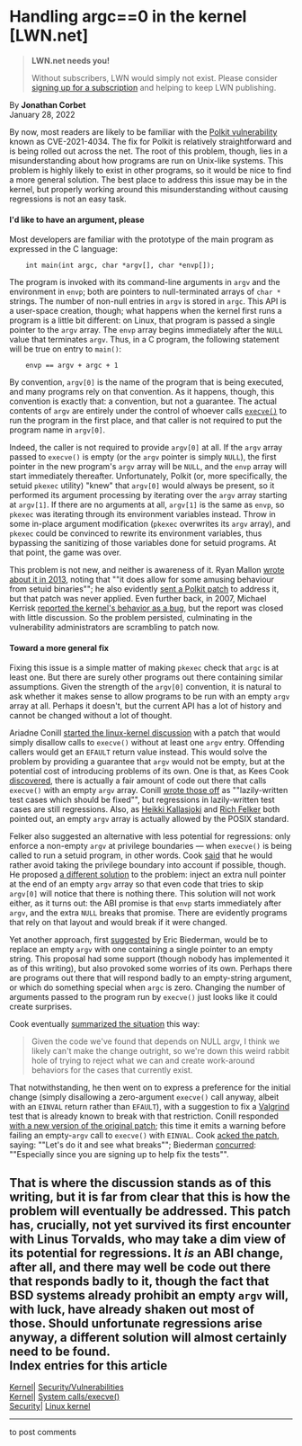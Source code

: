 # Handling argc==0 in the kernel [LWN.net]

> **LWN.net needs you!**
> 
> Without subscribers, LWN would simply not exist. Please consider [signing up for a subscription](/Promo/nst-nag2/subscribe) and helping to keep LWN publishing. 

By **Jonathan Corbet**  
January 28, 2022 

By now, most readers are likely to be familiar with the [Polkit vulnerability](/Articles/882609/) known as CVE-2021-4034. The fix for Polkit is relatively straightforward and is being rolled out across the net. The root of this problem, though, lies in a misunderstanding about how programs are run on Unix-like systems. This problem is highly likely to exist in other programs, so it would be nice to find a more general solution. The best place to address this issue may be in the kernel, but properly working around this misunderstanding without causing regressions is not an easy task. 

#### I'd like to have an argument, please

Most developers are familiar with the prototype of the main program as expressed in the C language: 
    
    
        int main(int argc, char *argv[], char *envp[]);
    

The program is invoked with its command-line arguments in `argv` and the environment in `envp`; both are pointers to null-terminated arrays of `char *` strings. The number of non-null entries in `argv` is stored in `argc`. This API is a user-space creation, though; what happens when the kernel first runs a program is a little bit different: on Linux, that program is passed a single pointer to the `argv` array. The `envp` array begins immediately after the `NULL` value that terminates `argv`. Thus, in a C program, the following statement will be true on entry to `main()`: 
    
    
        envp == argv + argc + 1
    

By convention, `argv[0]` is the name of the program that is being executed, and many programs rely on that convention. As it happens, though, this convention is exactly that: a convention, but not a guarantee. The actual contents of `argv` are entirely under the control of whoever calls [`execve()`](https://man7.org/linux/man-pages/man2/execve.2.html) to run the program in the first place, and that caller is not required to put the program name in `argv[0]`. 

Indeed, the caller is not required to provide `argv[0]` at all. If the `argv` array passed to `execve()` is empty (or the `argv` pointer is simply `NULL`), the first pointer in the new program's `argv` array will be `NULL`, and the `envp` array will start immediately thereafter. Unfortunately, Polkit (or, more specifically, the setuid `pkexec` utility) "knew" that `argv[0]` would always be present, so it performed its argument processing by iterating over the `argv` array starting at `argv[1]`. If there are no arguments at all, `argv[1]` is the same as `envp`, so `pkexec` was iterating through its environment variables instead. Throw in some in-place argument modification (`pkexec` overwrites its `argv` array), and `pkexec` could be convinced to rewrite its environment variables, thus bypassing the sanitizing of those variables done for setuid programs. At that point, the game was over. 

This problem is not new, and neither is awareness of it. Ryan Mallon [wrote about it in 2013](https://ryiron.wordpress.com/2013/12/16/argv-silliness/), noting that ""it does allow for some amusing behaviour from setuid binaries""; he also evidently [sent a Polkit patch](https://twitter.com/ryiron/status/1486207465918468097) to address it, but that patch was never applied. Even further back, in 2007, Michael Kerrisk [reported the kernel's behavior as a bug](https://bugzilla.kernel.org/show_bug.cgi?id=8408), but the report was closed with little discussion. So the problem persisted, culminating in the vulnerability administrators are scrambling to patch now. 

#### Toward a more general fix

Fixing this issue is a simple matter of making `pkexec` check that `argc` is at least one. But there are surely other programs out there containing similar assumptions. Given the strength of the `argv[0]` convention, it is natural to ask whether it makes sense to allow programs to be run with an empty `argv` array at all. Perhaps it doesn't, but the current API has a lot of history and cannot be changed without a lot of thought. 

Ariadne Conill [started the linux-kernel discussion](/ml/linux-kernel/20220126043947.10058-1-ariadne@dereferenced.org/) with a patch that would simply disallow calls to `execve()` without at least one `argv` entry. Offending callers would get an `EFAULT` return value instead. This would solve the problem by providing a guarantee that `argv` would not be empty, but at the potential cost of introducing problems of its own. One is that, as Kees Cook [discovered](/ml/linux-kernel/39480927-B17F-4573-B335-7FCFD81AB997@chromium.org/), there is actually a fair amount of code out there that calls `execve()` with an empty `argv` array. Conill [wrote those off](/ml/linux-kernel/44b4472d-1d50-c43f-dbb1-953532339fb4@dereferenced.org/) as ""lazily-written test cases which should be fixed"", but regressions in lazily-written test cases are still regressions. Also, as [Heikki Kallasjoki](/ml/linux-kernel/YfE%2FowUY+gVnn2b%2F@selene.zem.fi/) and [Rich Felker](/ml/linux-kernel/20220126132729.GA7942@brightrain.aerifal.cx/) both pointed out, an empty `argv` array is actually allowed by the POSIX standard. 

Felker also suggested an alternative with less potential for regressions: only enforce a non-empty `argv` at privilege boundaries — when `execve()` is being called to run a setuid program, in other words. Cook [said](/ml/linux-kernel/202201261210.E0E7EB83@keescook/) that he would rather avoid taking the privilege boundary into account if possible, though. He proposed [a different solution](/ml/linux-kernel/20220126175747.3270945-1-keescook@chromium.org/) to the problem: inject an extra null pointer at the end of an empty `argv` array so that even code that tries to skip `argv[0]` will notice that there is nothing there. This solution will not work either, as it turns out: the ABI promise is that `envp` starts immediately after `argv`, and the extra `NULL` breaks that promise. There are evidently programs that rely on that layout and would break if it were changed. 

Yet another approach, first [suggested](/ml/linux-kernel/877damwi2u.fsf@email.froward.int.ebiederm.org/) by Eric Biederman, would be to replace an empty `argv` with one containing a single pointer to an empty string. This proposal had some support (though nobody has implemented it as of this writing), but also provoked some worries of its own. Perhaps there are programs out there that will respond badly to an empty-string argument, or which do something special when `argc` is zero. Changing the number of arguments passed to the program run by `execve()` just looks like it could create surprises. 

Cook eventually [summarized the situation](/ml/linux-kernel/202201261440.0C13601104@keescook/) this way: 

> Given the code we've found that depends on NULL argv, I think we likely can't make the change outright, so we're down this weird rabbit hole of trying to reject what we can and create work-around behaviors for the cases that currently exist. 

That notwithstanding, he then went on to express a preference for the initial change (simply disallowing a zero-argument `execve()` call anyway, albeit with an `EINVAL` return rather than `EFAULT`), with a suggestion to fix a [Valgrind](https://valgrind.org/) test that is already known to break with that restriction. Conill responded [with a new version of the original patch](/ml/linux-kernel/20220127000724.15106-1-ariadne@dereferenced.org/); this time it emits a warning before failing an empty-`argv` call to `execve()` with `EINVAL`. Cook [acked the patch](/ml/linux-kernel/202201262119.105FA8BCA9@keescook/), saying: ""Let's do it and see what breaks""; Biederman [concurred](/ml/linux-kernel/87r18tt952.fsf@email.froward.int.ebiederm.org/): ""Especially since you are signing up to help fix the tests"". 

That is where the discussion stands as of this writing, but it is far from clear that this is how the problem will eventually be addressed. This patch has, crucially, not yet survived its first encounter with Linus Torvalds, who may take a dim view of its potential for regressions. It _is_ an ABI change, after all, and there may well be code out there that responds badly to it, though the fact that BSD systems already prohibit an empty `argv` will, with luck, have already shaken out most of those. Should unfortunate regressions arise anyway, a different solution will almost certainly need to be found.  
Index entries for this article  
---  
[Kernel](/Kernel/Index)| [Security/Vulnerabilities](/Kernel/Index#Security-Vulnerabilities)  
[Kernel](/Kernel/Index)| [System calls/execve()](/Kernel/Index#System_calls-execve)  
[Security](/Security/Index/)| [Linux kernel](/Security/Index/#Linux_kernel)  
  


* * *

to post comments 
